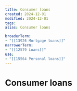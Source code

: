 ```yaml
---
title: Consumer loans
created: 2024-12-01
modified: 2024-12-01
tags: 
alias: Consumer loans

broaderTerm:
- "[[13926 Mortgage loans]]"
narrowerTerm:
- "[[12579 Loans]]"
use:
- "[[15564 Personal loans]]"
---
```

# Consumer loans
